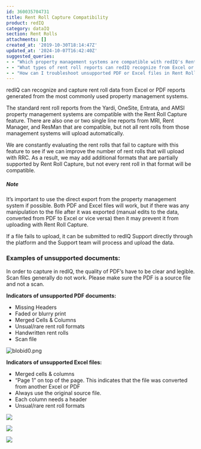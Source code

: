 ```yaml
---
id: 360035704731
title: Rent Roll Capture Compatibility
product: redIQ
category: dataIQ
section: Rent Rolls
attachments: []
created_at: '2019-10-30T18:14:47Z'
updated_at: '2024-10-07T16:42:40Z'
suggested_queries:
- - "Which property management systems are compatible with redIQ's Rent Roll Capture?"
- - "What types of rent roll reports can redIQ recognize from Excel or PDF?"
- - "How can I troubleshoot unsupported PDF or Excel files in Rent Roll Capture?"
---
```

redIQ can recognize and capture rent roll data from Excel or PDF reports generated from the most commonly used property management systems.

The standard rent roll reports from the Yardi, OneSite, Entrata, and AMSI property management systems are compatible with the Rent Roll Capture feature. There are also one or two single line reports from MRI, Rent Manager, and ResMan that are compatible, but not all rent rolls from those management systems will upload automatically.

We are constantly evaluating the rent rolls that fail to capture with this feature to see if we can improve the number of rent rolls that will upload with RRC. As a result, we may add additional formats that are partially supported by Rent Roll Capture, but not every rent roll in that format will be compatible.

##### Note

It’s important to use the direct export from the property management system if possible. Both PDF and Excel files will work, but if there was any manipulation to the file after it was exported (manual edits to the data, converted from PDF to Excel or vice versa) then it may prevent it from uploading with Rent Roll Capture.

If a file fails to upload, it can be submitted to redIQ Support directly through the platform and the Support team will process and upload the data.

### **Examples of unsupported documents:**

In order to capture in redIQ, the quality of PDF’s have to be clear and legible. Scan files generally do not work. Please make sure the PDF is a source file and not a scan.

**Indicators of unsupported PDF documents:**

* Missing Headers
* Faded or blurry print
* Merged Cells & Columns
* Unsual/rare rent roll formats
* Handwritten rent rolls
* Scan file

![blobid0.png](https://rediq.zendesk.com/hc/article_attachments/4418838649620/blobid0.png)

**Indicators of unsupported Excel files:**

* Merged cells & columns
* “Page 1” on top of the page. This indicates that the file was converted from another Excel or PDF
* Always use the original source file.
* Each column needs a header
* Unsual/rare rent roll formats

![](Skip,%20since%20insertion%20is%20handled%20via%20gallery)

![](https://rediq.zendesk.com/hc/en-us/article_attachments/4418824119444/31b3adf3b8180c5cd3b8378b7067267d8fc342f6e412c63741d92811e7bcefc0.png)

![](https://rediq.zendesk.com/hc/en-us/article_attachments/4418824183828/aefcded7ad8c5ac092f42d733ab27d55c965253a03d90fb7b1754eb308092651.png)